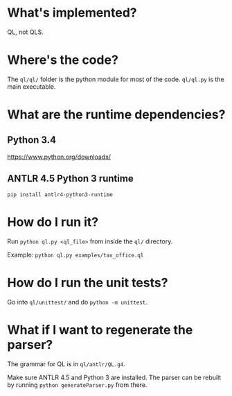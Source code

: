 # What's implemented?
QL, not QLS.

# Where's the code?
The `ql/ql/` folder is the python module for most of the code.
`ql/ql.py` is the main executable.

# What are the runtime dependencies?
## Python 3.4
https://www.python.org/downloads/

## ANTLR 4.5 Python 3 runtime
`pip install antlr4-python3-runtime`

# How do I run it?
Run `python ql.py <ql_file>` from inside the `ql/` directory.

Example: `python ql.py examples/tax_office.ql`

# How do I run the unit tests?
Go into `ql/unittest/` and do `python -m unittest`.

# What if I want to regenerate the parser?
The grammar for QL is in `ql/antlr/QL.g4`.

Make sure ANTLR 4.5 and Python 3 are installed.
The parser can be rebuilt by running `python generateParser.py` from
there.
